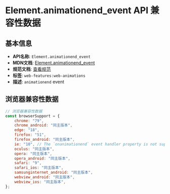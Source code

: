 # Element.animationend_event API 兼容性数据

## 基本信息

- **API名称**: `Element.animationend_event`
- **MDN文档**: [Element.animationend_event](https://developer.mozilla.org/docs/Web/API/Element/animationend_event)
- **规范文档**: [查看规范](https://drafts.csswg.org/css-animations/#eventdef-globaleventhandlers-animationend)
- **标签**: `web-features:web-animations`
- **描述**: `animationend` event

## 浏览器兼容性数据

```javascript
// 浏览器兼容性数据
const browserSupport = {
    chrome: "79",
    chrome_android: "同主版本",
    edge: "18",
    firefox: "51",
    firefox_android: "同主版本",
    ie: "10", // The `onanimationend` event handler property is not supported. To listen to this event, use `document...,
    oculus: "同主版本",
    opera: "同主版本",
    opera_android: "同主版本",
    safari: "9",
    safari_ios: "同主版本",
    samsunginternet_android: "同主版本",
    webview_android: "同主版本",
    webview_ios: "同主版本",
};

```

